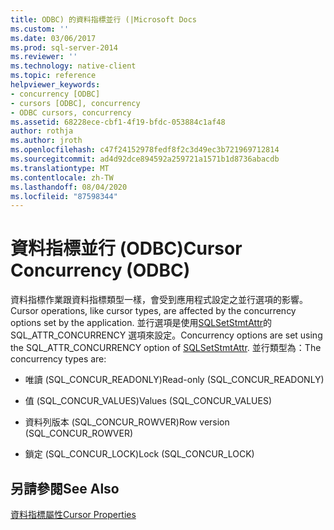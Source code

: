 ```yaml
---
title: ODBC) 的資料指標並行 (|Microsoft Docs
ms.custom: ''
ms.date: 03/06/2017
ms.prod: sql-server-2014
ms.reviewer: ''
ms.technology: native-client
ms.topic: reference
helpviewer_keywords:
- concurrency [ODBC]
- cursors [ODBC], concurrency
- ODBC cursors, concurrency
ms.assetid: 68228ece-cbf1-4f19-bfdc-053884c1af48
author: rothja
ms.author: jroth
ms.openlocfilehash: c47f24152978fedf8f2c3d49ec3b721969712814
ms.sourcegitcommit: ad4d92dce894592a259721a1571b1d8736abacdb
ms.translationtype: MT
ms.contentlocale: zh-TW
ms.lasthandoff: 08/04/2020
ms.locfileid: "87598344"
---
```

# <a name="cursor-concurrency-odbc"></a><span data-ttu-id="d49e7-102">資料指標並行 (ODBC)</span><span class="sxs-lookup"><span data-stu-id="d49e7-102">Cursor Concurrency (ODBC)</span></span>
  <span data-ttu-id="d49e7-103">資料指標作業跟資料指標類型一樣，會受到應用程式設定之並行選項的影響。</span><span class="sxs-lookup"><span data-stu-id="d49e7-103">Cursor operations, like cursor types, are affected by the concurrency options set by the application.</span></span> <span data-ttu-id="d49e7-104">並行選項是使用[SQLSetStmtAttr](../../native-client-odbc-api/sqlsetstmtattr.md)的 SQL_ATTR_CONCURRENCY 選項來設定。</span><span class="sxs-lookup"><span data-stu-id="d49e7-104">Concurrency options are set using the SQL_ATTR_CONCURRENCY option of [SQLSetStmtAttr](../../native-client-odbc-api/sqlsetstmtattr.md).</span></span> <span data-ttu-id="d49e7-105">並行類型為：</span><span class="sxs-lookup"><span data-stu-id="d49e7-105">The concurrency types are:</span></span>  
  
-   <span data-ttu-id="d49e7-106">唯讀 (SQL_CONCUR_READONLY)</span><span class="sxs-lookup"><span data-stu-id="d49e7-106">Read-only (SQL_CONCUR_READONLY)</span></span>  
  
-   <span data-ttu-id="d49e7-107">值 (SQL_CONCUR_VALUES)</span><span class="sxs-lookup"><span data-stu-id="d49e7-107">Values (SQL_CONCUR_VALUES)</span></span>  
  
-   <span data-ttu-id="d49e7-108">資料列版本 (SQL_CONCUR_ROWVER)</span><span class="sxs-lookup"><span data-stu-id="d49e7-108">Row version (SQL_CONCUR_ROWVER)</span></span>  
  
-   <span data-ttu-id="d49e7-109">鎖定 (SQL_CONCUR_LOCK)</span><span class="sxs-lookup"><span data-stu-id="d49e7-109">Lock (SQL_CONCUR_LOCK)</span></span>  
  
## <a name="see-also"></a><span data-ttu-id="d49e7-110">另請參閱</span><span class="sxs-lookup"><span data-stu-id="d49e7-110">See Also</span></span>  
 [<span data-ttu-id="d49e7-111">資料指標屬性</span><span class="sxs-lookup"><span data-stu-id="d49e7-111">Cursor Properties</span></span>](cursor-properties.md)  
  
  
